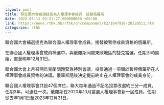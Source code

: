 ```yaml
---
layout: post
title: 聯合國大會補選捷克為人權理事會成員　接替俄羅斯
date: 2022-05-11 02:21:27.000000000 +08:00
link: https://news.rthk.hk/rthk/ch/component/k2/1647916-20220511.htm
categories: rthk
---
```


聯合國大會補選捷克為聯合國人權理事會成員，接替被暫停成員資格的俄羅斯。

在聯合國人權理事會成員補選中，與俄羅斯同屬東歐地區的捷克當選，任期即時開始，直至明年12月31日。

聯合國大會上月召開烏克蘭問題緊急特別會議，投票通過一項關於暫停俄羅斯在人權理事會成員資格的決議。俄羅斯隨後決定提前終止在人權理事會的成員身份。

聯合國人權理事會共設47個席位，聯大每年通過不記名投票改選約三分一成員，任期3年，可連任一次。俄羅斯在2020年10月當選人權理事會新一屆成員，任期從去年1月1日至2023年12月31日。
